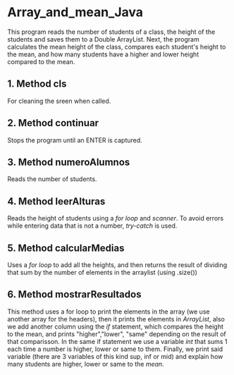 # Array_and_mean_Java

This program  reads the number of students of a class, the height of the students and saves them to a Double ArrayList.
Next, the program calculates the mean height of the class, compares each student's height to the mean, and how many students have
a higher and lower height compared to the mean.

## 1. Method cls
For cleaning the sreen when called.

## 2. Method continuar
Stops the program until an ENTER is captured.

## 3. Method numeroAlumnos
Reads the number of students.

## 4. Method leerAlturas
Reads the height of students using a _for loop_ and _scanner_. To avoid errors while entering data that is not a number, _try-catch_ is used.

## 5. Method calcularMedias
Uses a _for loop_ to add all the heights, and then returns the result of dividing that sum by the number of elements in the arraylist (using .size())


## 6. Method mostrarResultados
This method uses a for loop to print the elements in the array (we use another array for the headers),  then it prints the elements in _ArrayList_, also we add another column using the _if_ statement, which compares the height to the mean, and prints "higher","lower", "same" depending on the result of that comparisson. In the same if statement we use a variable _int_ that sums 1 each time a number is higher, lower or same to them. Finally, we print said variable (there are 3 variables of this kind sup, inf or mid) and explain how many students are higher, lower or same to the _mean_.
